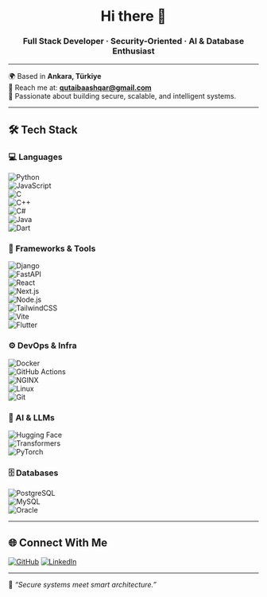 <h1 align="center">Hi there 👋</h1>
<h3 align="center">Full Stack Developer · Security-Oriented · AI & Database Enthusiast</h3>

---

🌍 Based in **Ankara, Türkiye**  
📧 Reach me at: **[qutaibaashqar@gmail.com](mailto:qutaibaashqar@gmail.com)**  
🧠 Passionate about building secure, scalable, and intelligent systems.

---

## 🛠️ Tech Stack

### 💻 Languages  
![Python](https://img.shields.io/badge/Python-3776AB.svg?logo=python&logoColor=white)  
![JavaScript](https://img.shields.io/badge/JavaScript-F7DF1E.svg?logo=javascript&logoColor=black)  
![C](https://img.shields.io/badge/C-A8B9CC.svg?logo=c&logoColor=white)  
![C++](https://img.shields.io/badge/C++-00599C.svg?logo=cplusplus&logoColor=white)  
![C#](https://img.shields.io/badge/C%23-239120.svg?logo=csharp&logoColor=white)  
![Java](https://img.shields.io/badge/Java-007396.svg?logo=java&logoColor=white)  
![Dart](https://img.shields.io/badge/Dart-0175C2.svg?logo=dart&logoColor=white)  

### 🧰 Frameworks & Tools  
![Django](https://img.shields.io/badge/Django-092E20.svg?logo=django&logoColor=white)  
![FastAPI](https://img.shields.io/badge/FastAPI-009688.svg?logo=fastapi&logoColor=white)  
![React](https://img.shields.io/badge/React-20232A.svg?logo=react&logoColor=61DAFB)  
![Next.js](https://img.shields.io/badge/Next.js-000000.svg?logo=next.js&logoColor=white)  
![Node.js](https://img.shields.io/badge/Node.js-339933.svg?logo=node.js&logoColor=white)  
![TailwindCSS](https://img.shields.io/badge/TailwindCSS-06B6D4.svg?logo=tailwind-css&logoColor=white)  
![Vite](https://img.shields.io/badge/Vite-646CFF.svg?logo=vite&logoColor=white)  
![Flutter](https://img.shields.io/badge/Flutter-02569B.svg?logo=flutter&logoColor=white)  

### ⚙️ DevOps & Infra  
![Docker](https://img.shields.io/badge/Docker-2496ED.svg?logo=docker&logoColor=white)  
![GitHub Actions](https://img.shields.io/badge/GitHub_Actions-2088FF.svg?logo=github-actions&logoColor=white)  
![NGINX](https://img.shields.io/badge/NGINX-009639.svg?logo=nginx&logoColor=white)  
![Linux](https://img.shields.io/badge/Linux-FCC624.svg?logo=linux&logoColor=black)  
![Git](https://img.shields.io/badge/Git-F05032.svg?logo=git&logoColor=white)  

### 🧠 AI & LLMs  
![Hugging Face](https://img.shields.io/badge/HuggingFace-FFD21F.svg?logo=huggingface&logoColor=black)  
![Transformers](https://img.shields.io/badge/Transformers-FF6F00.svg?logo=openai&logoColor=white)  
![PyTorch](https://img.shields.io/badge/PyTorch-EE4C2C.svg?logo=pytorch&logoColor=white)  

### 🗄️ Databases  
![PostgreSQL](https://img.shields.io/badge/PostgreSQL-4169E1.svg?logo=postgresql&logoColor=white)  
![MySQL](https://img.shields.io/badge/MySQL-4479A1.svg?logo=mysql&logoColor=white)  
![Oracle](https://img.shields.io/badge/Oracle-F80000.svg?logo=oracle&logoColor=white)  

---

## 🌐 Connect With Me

[![GitHub](https://img.shields.io/badge/GitHub-100000.svg?logo=github&logoColor=white)](https://github.com/QutaibaAlashqar)
[![LinkedIn](https://img.shields.io/badge/LinkedIn-0A66C2.svg?logo=linkedin&logoColor=white)](https://www.linkedin.com/in/qutai-ar)

---

📌 _“Secure systems meet smart architecture.”_
